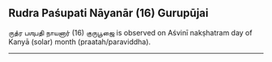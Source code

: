 ## Rudra Paśupati Nāyanār (16) Gurupūjai
ருத்ர பஶுபதி நாயனார் (16) குருபூஜை is observed on Aśvinī nakṣhatram day of Kanyā (solar) month (praatah/paraviddha).



---
